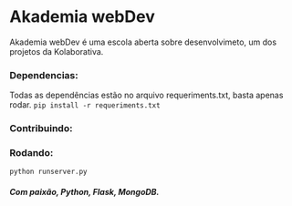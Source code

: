 Akademia webDev
============
Akademia webDev é uma escola aberta sobre desenvolvimeto, um dos projetos da Kolaborativa.

### Dependencias:
Todas as dependências estão no arquivo requeriments.txt, basta apenas rodar.
`pip install -r requeriments.txt`

### Contribuindo:

### Rodando:
`python runserver.py`

##### Com paixão, Python, Flask, MongoDB.
